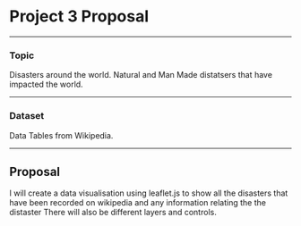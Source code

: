 # Project 3 Proposal
---
### Topic
Disasters around the world.
Natural and Man Made distatsers that have impacted the world. 

---
### Dataset
Data Tables from Wikipedia.

---
## Proposal

I will create a data visualisation using leaflet.js to show all the disasters that have been recorded on wikipedia and any information relating the the distaster
There will also be different layers and controls.




